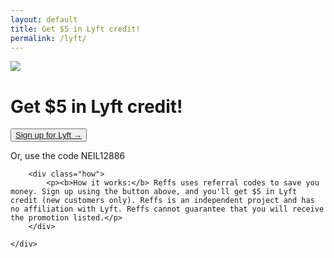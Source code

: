 ```yaml
---
layout: default
title: Get $5 in Lyft credit!
permalink: /lyft/
---
```


<div class="row">
	<div class="col-xs-1 col-sm-1 col-md-4 col-lg-4"></div>
	<div class="col-xs-10 col-sm-10 col-md-4 col-lg-4">
		<div class="hero">
			<img class="logo_sq" src="{{ "/assets/logo_lyft.jpg" | relative_url }}">
			<h1>Get $5 in Lyft credit!</h1>
			<button class="cta"><a href="https://www.lyft.com/invite/NEIL12886" target="_blank" rel="noopener">Sign up for Lyft →</a></button>
			<p class="hurry">Or, use the code NEIL12886</p>
		</div>

		<div class="how">
			<p><b>How it works:</b> Reffs uses referral codes to save you money. Sign up using the button above, and you'll get $5 in Lyft credit (new customers only). Reffs is an independent project and has no affiliation with Lyft. Reffs cannot guarantee that you will receive the promotion listed.</p>
		</div>

	</div>
</div>





